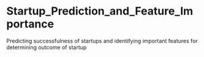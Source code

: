 # Startup_Prediction_and_Feature_Importance
Predicting successfulness of startups and identifying important features for determining outcome of startup
